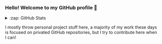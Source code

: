 ### Hello! Welcome to my GitHub profile 🚀

<details>
  <summary>:zap: GitHub Stats</summary>

  <img align="middle" alt="GitHub Stats for ForceByte" src="https://github-readme-stats.vercel.app/api?username=forcebyte&show_icons=true&hide_border=true" />

</details>

I mostly throw personal project stuff here, a majority of my work these days is focused on privated GitHub repositories, but I try to contribute here when I can!

